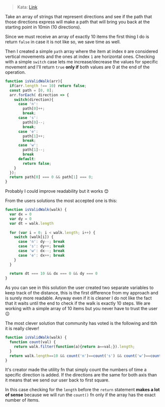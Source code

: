 > Kata: [Link](https://www.codewars.com/kata/54da539698b8a2ad76000228/train/javascript)

Take an array of strings that represent directions and see if the path that those directions express will make a path that will bring you back at the starting point in 10min (10 directions).

Since we must receive an array of exactly 10 items the first thing I do is return `false` in case it is not like so, we save time as well.

Then I created a simple `path` array where the item at index `0` are considered vertical movements and the ones at index `1` are horizontal ones. Checking with a simple `switch` case lets me increase/decrease the values for specific movement and I'll return `true` **only if** both values are 0 at the end of the operation.
```js
function isValidWalk(arr){
  if(arr.length !== 10) return false;
  const path = [0, 0];
  arr.forEach( direction => {
    switch(direction){
      case 'n':
        path[0]++;
        break;
      case 's':
        path[0]--;
        break;
      case 'e':
        path[1]++;
        break;
      case 'w':
        path[1]--;
        break
      default:
        return false;
    }
  });
  return path[0] === 0 && path[1] === 0;
}
```
Probably I could improve readability but it works 😊

From the users solutions the most accepted one is this:
```js
function isValidWalk(walk) {
  var dx = 0
  var dy = 0
  var dt = walk.length
  
  for (var i = 0; i < walk.length; i++) {
    switch (walk[i]) {
      case 'n': dy--; break
      case 's': dy++; break
      case 'w': dx--; break
      case 'e': dx++; break
    }
  }
  
  return dt === 10 && dx === 0 && dy === 0
}
```
As you can see in this solution the user created two separate variables to keep track of the distance, this is the first difference from my approach and is surely more readable. Anyway even if it is cleaner I do not like the fact that it waits until the end to check if the walk is exactly 10 steps. 
We are working with a simple array of 10 items but you never have to trust the user 😉

The most clever solution that community has voted is the following and tbh it is really clever!
```js
function isValidWalk(walk) {
  function count(val) {
    return walk.filter(function(a){return a==val;}).length;
  }
  return walk.length==10 && count('n')==count('s') && count('w')==count('e');
}
```
It's creator made the utility fn that simply count the numbers of time a specific direction is added. If the directions are the same for both axis than it means that we send our user back to first square.

In this case checking for the `length` before the `return` statement **makes a lot of sense** because we will run the `count()` fn only if the array has the exact number of items.